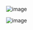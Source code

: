 ![image](https://user-images.githubusercontent.com/57552973/215547997-8deac4c3-2217-4be4-b003-2056868b8f38.png)





![image](https://user-images.githubusercontent.com/57552973/215548043-6bd99016-361d-48e6-8c72-847c86c9fbef.png)
